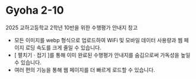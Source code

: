 # Gyoha 2-10
2025 교하고등학교 2학년 10반을 위한 수행평가 안내지 창고

- 모든 이미지를 webp 형식으로 업로드하여 WiFi 및 모바일 데이터 사용량과 웹 페이지 로딩 속도를 크게 줄일 수 있습니다.
- [ 펼치기 · 접기 ]를 통해 이미 완료된 수행평가 안내지를 숨김으로써 가독성을 높일 수 있습니다.
- 여러 편의 기능을 통해 웹 페이지를 더 빠르게 로드할 수 있습니다.